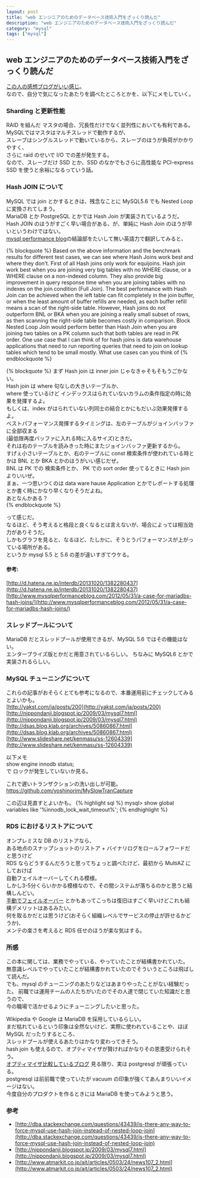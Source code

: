 ```yaml
---
layout: post
title: "web エンジニアのためのデータベース技術入門をざっくり読んだ"
description: "web エンジニアのためのデータベース技術入門をざっくり読んだ"
category: "mysql"
tags: ["mysql"]
---
```


## web エンジニアのためのデータベース技術入門をざっくり読んだ

[この人の感想ブログがいい感じ](http://hamasyou.com/blog/2012/05/09/4774150207/)。  
なので、自分で気になったあたりを調べたところとかを、以下にメモしていく。  

### Sharding と更新性能
RAID を組んだ マスタの場合、冗長性だけでなく並列性においても有利である。  
MySQLではマスタはマルチスレッドで動作するが、  
スレーブはシングルスレッドで動いているから、スレーブのほうが負荷がかかりやすく、  
さらに raid のせいで I/O での差が発生する。  
なので、スレーブだけ SSD とか、SSD のなかでもさらに高性能な PCI-express SSD を使うと余裕になるっていう話。  

### Hash JOIN について
MySQL では join とかするときは、残念なことに MySQL5.6 でも Nested Loop に変換されてしまう。  
MariaDB とか PostgreSQL とかでは Hash Join が実装されているようだ。  
Hash JOIN のほうがすごく早い場合がある、が、単純に Hash Join のほうが早いというわけではない。  
 [mysql performance blog](http://www.mysqlperformanceblog.com/2012/05/31/a-case-for-mariadbs-hash-joins/)の結論部をたいして無い英語力で翻訳してみると、  

{% blockquote %}
Based on the above information and the benchmark results for different test cases, we can see where Hash Joins work best and where they don’t. First of all Hash joins only work for equijoins. Hash join work best when you are joining very big tables with no WHERE clause, or a WHERE clause on a non-indexed column. They also provide big improvement in query response time when you are joining tables with no indexes on the join condition (Full Join). The best performance with Hash Join can be achieved when the left table can fit completely in the join buffer, or when the least amount of buffer refills are needed, as each buffer refill means a scan of the right-side table. However, Hash joins do not outperform BNL or BKA when you are joining a really small subset of rows, as then scanning the right-side table becomes costly in comparison. Block Nested Loop Join would perform better than Hash Join when you are joining two tables on a PK column such that both tables are read in PK order. One use case that I can think of for hash joins is data warehouse applications that need to run reporting queries that need to join on lookup tables which tend to be small mostly. What use cases can you think of
{% endblockquote %}

{% blockquote %}
まず Hash join は inner join じゃなきゃそもそもうごかない。  
Hash join は where 句なしの大きいテーブルか、  
where 使っているけど インデックスはられていないカラムの条件指定の時に効果を発揮するよ。  
もしくは、index がはられていない列同士の結合とかにもだいぶ効果発揮するよ。  
ベストパフォーマンス発揮するタイミングは、左のテーブルがジョインバッファに全部収まる  
(最低限再度バッファに入れる時に入るサイズ)ときだ。  
それは右のテーブルを読みきった時にまたジョインバッファ更新するから。  
すげぇ小さいテーブルとか、右のテーブルに const 検索条件が使われている時とかは BNL とか BKA とかのほうがいい感じだぜ。  
BNL は PK での 検索条件とか、 PK での sort order 使ってるときに Hash join よりいいぜ。  
まぁ、一つ思いつくのは data ware hause Application とかでレポートする処理とか書く時にかなり早くなりそうだよね。  
あとなんかある？  
{% endblockquote %}

って感じだ。  
なるほど、そう考えると格段と良くなるとは言えないが、場合によっては相当効力がありそうだ。  
しかもグラフを見ると、なるほど、たしかに、そうとうパフォーマンスが上がっている場所がある。  
というか mysql 5.5 と 5.6 の差が違いすぎてウケる。  

#### 参考:
[http://d.hatena.ne.jp/interdb/20131020/1382280437](http://d.hatena.ne.jp/interdb/20131020/1382280437)  
[http://www.mysqlperformanceblog.com/2012/05/31/a-case-for-mariadbs-hash-joins/](http://www.mysqlperformanceblog.com/2012/05/31/a-case-for-mariadbs-hash-joins/)  

### スレッドプールについて
MariaDB だとスレッドプールが使用できるが、MySQL 5.6 ではその機能はない。  
エンタープライズ版とかだと用意されているらしい。 ちなみに MySQL6 とかで実装されるらしい。  

### MySQL チューニングについて
これらの記事がおそらくとても参考になるので、本番運用前にチェックしてみるとよいかも。  
[http://yakst.com/ja/posts/200](http://yakst.com/ja/posts/200)  
[http://nippondanji.blogspot.jp/2009/03/mysql7.html](http://nippondanji.blogspot.jp/2009/03/mysql7.html)  
[http://dsas.blog.klab.org/archives/50860867.html](http://dsas.blog.klab.org/archives/50860867.html)  
[http://www.slideshare.net/kenmasu/ss-12604339](http://www.slideshare.net/kenmasu/ss-12604339)  

以下メモ  
show engine innodb status;  
で ロックが発生していないか見る。  

これで遅いトランザクションの洗い出しが可能。  
https://github.com/yoshinorim/MySlowTranCapture  

この辺は見直すとよいかも。
{% highlight sql %}
mysql> show global variables like '%innodb_lock_wait_timeout%';
{% endhighlight %}


### RDS におけるリストアについて
オンプレミスな DB のリストアなら、  
ある地点のスナップショットのリストア + バイナリログをロールフォワードだと思うけど  
RDS ならどうするんだろうと思ってちょっと調べたけど、最初から MultiAZ にしておけば  
自動フェイルオーバーしてくれる模様。  
しかし3-5分くらいかかる模様なので、その間システムが落ちるのかと思うと結構しんどい。  
[手動でフェイルオーバー](http://ijin.github.io/blog/2013/05/21/custom-non-rds-multi-az-mysql-replication/)
とかもあってこっちは復旧はすごく早いけどこれも結構デメリットはあるみたい。  
何を取るかだとは思うけど(おそらく組織レベルでサービスの停止が許せるかどうか)、  
メンテの楽さを考えると RDS 任せのほうが楽な気はする。  

### 所感
この本に関しては、業務でやっている、やっていたことが結構書かれていた。  
無意識レベルでやっていたことが結構書かれていたのでそういうところは飛ばして読んだ。  
でも、mysql のチューニングのあたりなどはあまりやったことがない経験だった。
前職では運用チームの人たちがいたのでその人達で閉じていた知識だと思うので、  
今の職場で活かせるようにチューニングしたいと思った。  
  
Wikipedia や Google は MariaDB を採用しているらしい。  
まだ枯れているという印象は全然ないけど、実際に使われていることや、ほぼ MySQL だったりするところ、  
スレッドプールが使えるあたりはかなり変わってきそう。  
hash join も使えるので、オプティマイザが賢ければかなりその恩恵受けられそう。  
[オプティマイザ比較しているブログ](http://d.hatena.ne.jp/interdb/20131020/1382280437)
見る限り、実は postgresql が頑張っている。  
postgresql は前前職で使っていたが vacuum の印象が強くてあんまりいいイメージはない。  
今度自分のプロダクトを作るときには MariaDB を使ってみようと思う。  

### 参考
* [http://dba.stackexchange.com/questions/43439/is-there-any-way-to-force-mysql-use-hash-join-instead-of-nested-loop-join](http://dba.stackexchange.com/questions/43439/is-there-any-way-to-force-mysql-use-hash-join-instead-of-nested-loop-join)
* [http://nippondanji.blogspot.jp/2009/03/mysql7.html](http://nippondanji.blogspot.jp/2009/03/mysql7.html)  
* [http://www.atmarkit.co.jp/ait/articles/0503/24/news107_2.html](http://www.atmarkit.co.jp/ait/articles/0503/24/news107_2.html)
